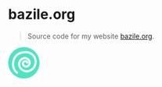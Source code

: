 # bazile.org

> Source code for my website [bazile.org](https://bazile.org).

<img src="public/images/favicon.png" height="64" />
